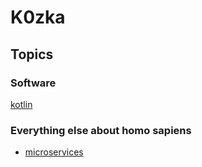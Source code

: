 # K0zka

## Topics

### Software

[kotlin](kotlin/index.md)

### Everything else about homo sapiens

- [microservices](etc/microservices.md)